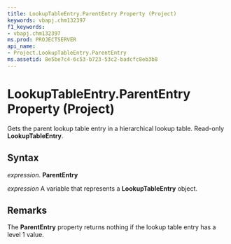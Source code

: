 ```yaml
---
title: LookupTableEntry.ParentEntry Property (Project)
keywords: vbapj.chm132397
f1_keywords:
- vbapj.chm132397
ms.prod: PROJECTSERVER
api_name:
- Project.LookupTableEntry.ParentEntry
ms.assetid: 8e5be7c4-6c53-b723-53c2-badcfc8eb3b8
---
```



# LookupTableEntry.ParentEntry Property (Project)

Gets the parent lookup table entry in a hierarchical lookup table. Read-only  **LookupTableEntry**.


## Syntax

 _expression_. **ParentEntry**

 _expression_ A variable that represents a **LookupTableEntry** object.


## Remarks

The  **ParentEntry** property returns nothing if the lookup table entry has a level 1 value.


